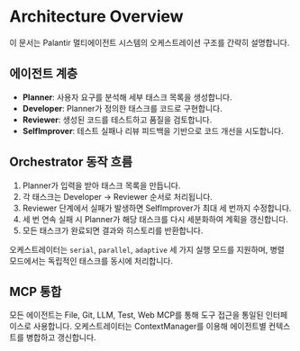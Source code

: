 # Architecture Overview

이 문서는 Palantir 멀티에이전트 시스템의 오케스트레이션 구조를 간략히 설명합니다.

## 에이전트 계층

- **Planner**: 사용자 요구를 분석해 세부 태스크 목록을 생성합니다.
- **Developer**: Planner가 정의한 태스크를 코드로 구현합니다.
- **Reviewer**: 생성된 코드를 테스트하고 품질을 검토합니다.
- **SelfImprover**: 테스트 실패나 리뷰 피드백을 기반으로 코드 개선을 시도합니다.

## Orchestrator 동작 흐름

1. Planner가 입력을 받아 태스크 목록을 만듭니다.
2. 각 태스크는 Developer → Reviewer 순서로 처리됩니다.
3. Reviewer 단계에서 실패가 발생하면 SelfImprover가 최대 세 번까지 수정합니다.
4. 세 번 연속 실패 시 Planner가 해당 태스크를 다시 세분화하여 계획을 갱신합니다.
5. 모든 태스크가 완료되면 결과와 히스토리를 반환합니다.

오케스트레이터는 `serial`, `parallel`, `adaptive` 세 가지 실행 모드를 지원하며,
병렬 모드에서는 독립적인 태스크를 동시에 처리합니다.

## MCP 통합

모든 에이전트는 File, Git, LLM, Test, Web MCP를 통해 도구 접근을 통일된 인터페이스로 사용합니다.
오케스트레이터는 ContextManager를 이용해 에이전트별 컨텍스트를 병합하고 갱신합니다.
